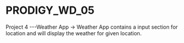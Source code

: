 # PRODIGY_WD_05
Project 4 ---Weather App -> Weather App contains a input section for location and will display the weather for given location.
